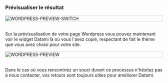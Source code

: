 ### Prévisualiser le résultat

<div style="border: thin solid lightgrey;">
  <img
    alt="WORDPRESS-PREVIEW-SWITCH"
    src="https://raw.githubusercontent.com/multi-coop/vizboard-website-content/main/images/wordpress/wordpress-preview-help-fr.png"
    />
</div>
<br>

Sur la prévisualisation de votre page Wordpress vous pouvez maintenant voir le widget Datami là où vous l'avez copié, respectant de fait le thème que vous avez choisi pour votre site.

<div style="border: thin solid lightgrey;">
  <img
    alt="WORDPRESS-PREVIEW"
    src="https://raw.githubusercontent.com/multi-coop/vizboard-website-content/main/images/wordpress/wordpress-preview.png"
    />
</div>
<br>

Dans le cas où vous rencontriez un souci durant ce processus n'hésitez pas à nous contacter, vos retours sont toujours utiles pour améliorer Datami.
